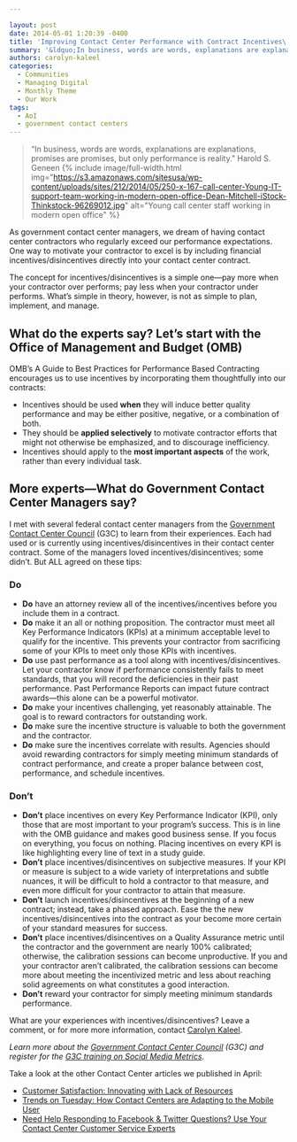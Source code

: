 ```yaml
---

layout: post
date: 2014-05-01 1:20:39 -0400
title: 'Improving Contact Center Performance with Contract Incentives\: Dos and Don&rsquo;ts'
summary: '&ldquo;In business, words are words, explanations are explanations, promises are promises, but only performance is reality.&rdquo;&nbsp;Harold S. Geneen As government contact center managers, we dream of having contact center contractors who regularly exceed our performance expectations. One way to motivate your contractor to excel is by including financial incentives/disincentives directly into your contact center contract.'
authors: carolyn-kaleel
categories:
  - Communities
  - Managing Digital
  - Monthly Theme
  - Our Work
tags:
  - AoI
  - government contact centers
---
```


> “In business, words are words, explanations are explanations, promises are promises, but only performance is reality.” Harold S. Geneen 
{% include image/full-width.html img="https://s3.amazonaws.com/sitesusa/wp-content/uploads/sites/212/2014/05/250-x-167-call-center-Young-IT-support-team-working-in-modern-open-office-Dean-Mitchell-iStock-Thinkstock-96269012.jpg" alt="Young call center staff working in modern open office" %} 

As government contact center managers, we dream of having contact center contractors who regularly exceed our performance expectations. One way to motivate your contractor to excel is by including financial incentives/disincentives directly into your contact center contract.

The concept for incentives/disincentives is a simple one—pay more when your contractor over performs; pay less when your contractor under performs. What’s simple in theory, however, is not as simple to plan, implement, and manage.

## What do the experts say? Let’s start with the Office of Management and Budget (OMB)

OMB’s A Guide to Best Practices for Performance Based Contracting encourages us to use incentives by incorporating them thoughtfully into our contracts:

  * Incentives should be used **when** they will induce better quality performance and may be either positive, negative, or a combination of both.
  * They should be **applied selectively** to motivate contractor efforts that might not otherwise be emphasized, and to discourage inefficiency.
  * Incentives should apply to the **most important aspects** of the work, rather than every individual task.

## More experts—What do Government Contact Center Managers say?

I met with several federal contact center managers from the [Government Contact Center Council](https://www.WHATEVER/communities/government-contact-center-council-g3c/) (G3C) to learn from their experiences. Each had used or is currently using incentives/disincentives in their contact center contract. Some of the managers loved incentives/disincentives; some didn’t. But ALL agreed on these tips:

### Do

  * **Do** have an attorney review all of the incentives/incentives before you include them in a contract.
  * **Do** make it an all or nothing proposition. The contractor must meet all Key Performance Indicators (KPIs) at a minimum acceptable level to qualify for the incentive. This prevents your contractor from sacrificing some of your KPIs to meet only those KPIs with incentives.
  * **Do** use past performance as a tool along with incentives/disincentives. Let your contractor know if performance consistently fails to meet standards, that you will record the deficiencies in their past performance. Past Performance Reports can impact future contract awards—this alone can be a powerful motivator.
  * **Do** make your incentives challenging, yet reasonably attainable. The goal is to reward contractors for outstanding work.
  * **Do** make sure the incentive structure is valuable to both the government and the contractor.
  * **Do** make sure the incentives correlate with results. Agencies should avoid rewarding contractors for simply meeting minimum standards of contract performance, and create a proper balance between cost, performance, and schedule incentives.

### Don’t

  * **Don’t** place incentives on every Key Performance Indicator (KPI), only those that are most important to your program’s success. This is in line with the OMB guidance and makes good business sense. If you focus on everything, you focus on nothing. Placing incentives on every KPI is like highlighting every line of text in a study guide.
  * **Don’t** place incentives/disincentives on subjective measures. If your KPI or measure is subject to a wide variety of interpretations and subtle nuances, it will be difficult to hold a contractor to that measure, and even more difficult for your contractor to attain that measure.
  * **Don’t** launch incentives/disincentives at the beginning of a new contract; instead, take a phased approach. Ease the the new incentives/disincentives into the contract as your become more certain of your standard measures for success.
  * **Don’t** place incentives/disincentives on a Quality Assurance metric until the contractor and the government are nearly 100% calibrated; otherwise, the calibration sessions can become unproductive. If you and your contractor aren’t calibrated, the calibration sessions can become more about meeting the incentivized metric and less about reaching solid agreements on what constitutes a good interaction.
  * **Don’t** reward your contractor for simply meeting minimum standards performance.

What are your experiences with incentives/disincentives? Leave a comment, or for more more information, contact [Carolyn Kaleel](mailto:Carolyn.Kaleel@gsa.gov).

_Learn more about the [Government Contact Center Council](https://www.WHATEVER/communities/government-contact-center-council-g3c/) (G3C) and register for the [G3C training on Social Media Metrics](https://www.WHATEVER/event/social-media-metrics-for-federal-agencies/)._

Take a look at the other Contact Center articles we published in April:

  * [Customer Satisfaction: Innovating with Lack of Resources](https://www.WHATEVER/2014/04/21/customer-satisfaction-innovating-with-lack-of-resources/)
  * [Trends on Tuesday: How Contact Centers are Adapting to the Mobile User](https://www.WHATEVER/2014/04/22/trends-on-tuesday-how-contact-centers-are-adapting-to-the-mobile-user/)
  * [Need Help Responding to Facebook & Twitter Questions? Use Your Contact Center Customer Service Experts](https://www.WHATEVER/2014/04/30/need-help-responding-to-facebook-twitter-questions-use-your-contact-center-customer-service-experts/)